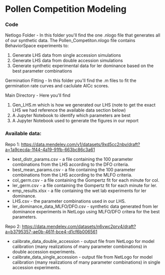 # Pollen Competition Modeling

### Code

Netlogo Folder - In this folder you'll find the one .nlogo file that generates all of our synthetic data. The Pollen_Competiton.nlogo file contains BehaviorSpace experiments to:

1. Generate LHS data from single accession simulations
2. Generate LHS data from double accession simulations
3. Generate synthetic experimental data for ler dominance based on the best parameter combinations

Germination Fitting - In this folder you'll find the .m files to fit the germination rate curves and caclulate AICc scores.

Main Directory - Here you'll find 
1. Gen_LHS.m which is how we generated our LHS (note to get the exact LHS we had reference the available data section below)
2. A Jupyter Notebook to identify which parameters are best
3. A Jupyter Notebook used to generate the figures in our report

### Available data: 

Repo 1: https://data.mendeley.com/v1/datasets/9xd5cc2nbv/draft?a=1a9cecda-1f44-4a19-91fb-663bc86c3a61 

* best_distr_params.csv - a file containing the 100 parameter combinations from the LHS according to the DFO criteria.  
* best_mean_params.csv - a file containing the 100 parameter combinations from the LHS according to the MLFO criteria. 
* col_germ.csv - a file containing the Gompertz fit for each minute for col. 
* ler_germ.csv - a file containing the Gompertz fit for each minute for ler. 
* emp_results.xlsx -  a file containing the wet lab experiments for ler dominance. 
* LHS.csv - the parameter combinations used in our LHS. 
* ler_dominance_data_MLFO/DFO.csv - synthetic data generated from ler dominance experiments in NetLogo using MLFO/DFO critera for the best parameters.

Repo 2: https://data.mendeley.com/datasets/n6vwc2prv4/draft?a=b3795357-ae0b-461f-bce4-d1cf6b006561

* calibrate_data_double_accession - output file from NetLogo for model calibration (many realizations of many parameter combinations) in double accession experiments. 
* calibrate_data_single_accession - output file from NetLogo for model calibration (many realizations of many parameter combinations) in single accession experiments. 
